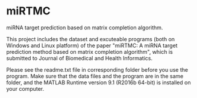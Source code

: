 # miRTMC
miRNA target prediction based on matrix completion algorithm.

This project includes the dataset and excuteable programs (both on Windows and Linux platform) of the paper "miRTMC: A miRNA target prediction method based on matrix completion algorithm", which is submitted to Journal of Biomedical and Health Informatics.

Please see the readme.txt file in corresponding folder before you use the program. Make sure that the data files and the program are in the same folder, and the MATLAB Runtime version 9.1 (R2016b 64-bit) is installed on your computer.
